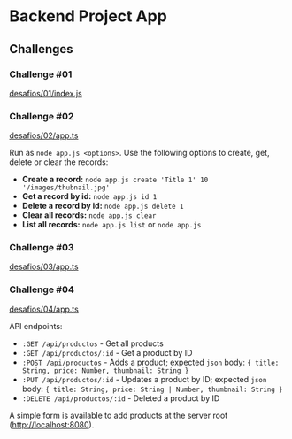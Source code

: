 # Backend Project App

## Challenges

### Challenge #01
[desafios/01/index.js](desafios/01/index.js)

### Challenge #02
[desafios/02/app.ts](desafios/02/app.ts)

Run as `node app.js <options>`. Use the following options to create, get, delete or clear the records:

- **Create a record:** `node app.js create 'Title 1' 10 '/images/thubnail.jpg'`
- **Get a record by id:** `node app.js id 1`
- **Delete a record by id:** `node app.js delete 1`
- **Clear all records:** `node app.js clear`
- **List all records:** `node app.js list` or `node app.js`

### Challenge #03
[desafios/03/app.ts](desafios/03/app.ts)

### Challenge #04
[desafios/04/app.ts](desafios/04/app.ts)

API endpoints:

- `:GET /api/productos` - Get all products
- `:GET /api/productos/:id` - Get a product by ID
- `:POST /api/productos` - Adds a product; expected `json` body: `{ title: String, price: Number, thumbnail: String }`
- `:PUT /api/productos/:id` - Updates a product by ID; expected `json` body: `{ title: String, price: String | Number, thumbnail: String }`
- `:DELETE /api/productos/:id` - Deleted a product by ID

A simple form is available to add products at the server root ([http://localhost:8080](http://localhost:8080)).